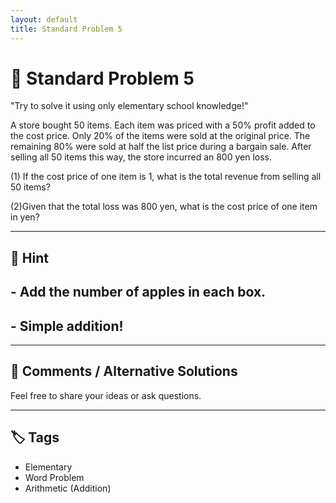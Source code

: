 ```yaml
---
layout: default
title: Standard Problem 5
---
```


# 🧮 Standard Problem 5

"Try to solve it using only elementary school knowledge!"

A store bought 50 items.
Each item was priced with a 50% profit added to the cost price.
Only 20% of the items were sold at the original price.
The remaining 80% were sold at half the list price during a bargain sale.
After selling all 50 items this way, the store incurred an 800 yen loss.

(1) If the cost price of one item is 1,
what is the total revenue from selling all 50 items?

(2)Given that the total loss was 800 yen,
what is the cost price of one item in yen?

---

## 📝 Hint

## - Add the number of apples in each box.
## - Simple addition!

---

## 💬 Comments / Alternative Solutions

Feel free to share your ideas or ask questions.

---

## 🏷 Tags

- Elementary 
- Word Problem  
- Arithmetic (Addition)
